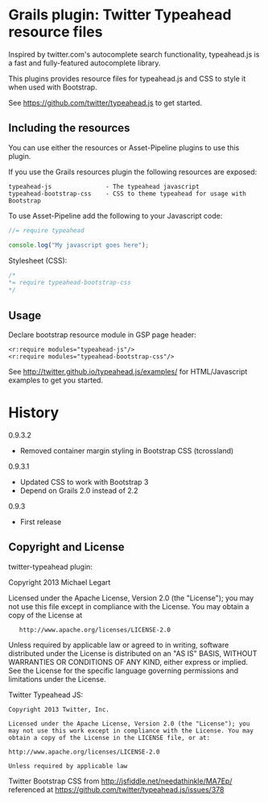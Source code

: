 Grails plugin: Twitter Typeahead resource files
===============================================

Inspired by twitter.com's autocomplete search functionality, typeahead.js is a
fast and fully-featured autocomplete library.

This plugins provides resource files for typeahead.js and CSS to style it when
used with Bootstrap.

See https://github.com/twitter/typeahead.js to get started.

Including the resources
------------------------

You can use either the resources or Asset-Pipeline plugins to use
this plugin.

If you use the Grails resources plugin the following resources are exposed:

    typeahead-js               - The typeahead javascript
    typeahead-bootstrap-css    - CSS to theme typeahead for usage with Bootstrap 

To use Asset-Pipeline add the following to your Javascript code:

```javascript
//= require typeahead

console.log("My javascript goes here");
```

Stylesheet (CSS):
```css
/*
*= require typeahead-bootstrap-css
*/
```

Usage
-----

Declare bootstrap resource module in GSP page header:

    <r:require modules="typeahead-js"/>
    <r:require modules="typeahead-bootstrap-css"/>

See http://twitter.github.io/typeahead.js/examples/ for HTML/Javascript examples
to get you started.

History
=======

0.9.3.2
- Removed container margin styling in Bootstrap CSS (tcrossland) 

0.9.3.1 
- Updated CSS to work with Bootstrap 3
- Depend on Grails 2.0 instead of 2.2

0.9.3 
- First release 

Copyright and License
---------------------

twitter-typeahead plugin:

   Copyright 2013 Michael Legart 

   Licensed under the Apache License, Version 2.0 (the "License");
   you may not use this file except in compliance with the License.
   You may obtain a copy of the License at

       http://www.apache.org/licenses/LICENSE-2.0

   Unless required by applicable law or agreed to in writing, software
   distributed under the License is distributed on an "AS IS" BASIS,
   WITHOUT WARRANTIES OR CONDITIONS OF ANY KIND, either express or implied.
   See the License for the specific language governing permissions and
   limitations under the License.


Twitter Typeahead JS:

    Copyright 2013 Twitter, Inc.

    Licensed under the Apache License, Version 2.0 (the "License"); you may not use this work except in compliance with the License. You may obtain a copy of the License in the LICENSE file, or at:

    http://www.apache.org/licenses/LICENSE-2.0

    Unless required by applicable law

Twitter Bootstrap CSS from http://jsfiddle.net/needathinkle/MA7Ep/ referenced at
https://github.com/twitter/typeahead.js/issues/378
